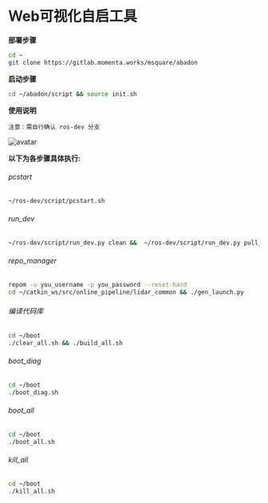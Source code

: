 # Ｗeb可视化自启工具
**部署步骤**
```bash
cd ~
git clone https://gitlab.momenta.works/msquare/abadon
```

**启动步骤**
```bash
cd ~/abadon/script && source init.sh
```

**使用说明**

`注意：需自行确认 ros-dev 分支` 

![avatar](doc/1.png)


**以下为各步骤具体执行:**
###### pcstart
```bash
~/ros-dev/script/pcstart.sh
```

###### run_dev
```bash
~/ros-dev/script/run_dev.py clean &&  ~/ros-dev/script/run_dev.py pull_all update_all
```

###### repo_manager
```bash
repom -u you_username -p you_password --reset-hard
cd ~/catkin_ws/src/online_pipeline/lidar_common && ./gen_launch.py
```

###### 编译代码库
```bash
cd ~/boot
./clear_all.sh && ./build_all.sh
```

###### boot_diag
```bash
cd ~/boot
./boot_diag.sh
```

###### boot_all
```bash
cd ~/boot
./boot_all.sh
```

###### kill_all
```bash
cd ~/boot
./kill_all.sh
```
